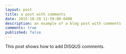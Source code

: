 ```yaml
---
layout: post
title: a post with comments
date: 2015-10-20 11:59:00-0400
description: an example of a blog post with comments
comments: true
published: false
---
```

This post shows how to add DISQUS comments.
